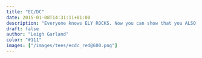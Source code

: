 ```yaml
---
title: "EC/DC"
date: 2015-01-08T14:31:11+01:00
description: "Everyone knows ELY ROCKS. Now you can show that you ALSO ROCK"
draft: false
author: "Leigh Garland"
color: "#111"
images: ["/images/tees/ecdc_red@600.png"]
---
```


